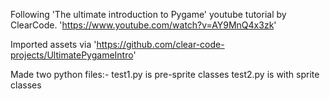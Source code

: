 Following 'The ultimate introduction to Pygame' youtube tutorial by ClearCode.
'https://www.youtube.com/watch?v=AY9MnQ4x3zk' 

Imported assets via 
'https://github.com/clear-code-projects/UltimatePygameIntro'

Made two python files:- 
test1.py is pre-sprite classes
test2.py is with sprite classes


